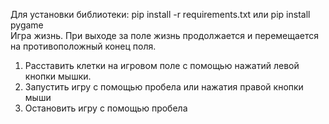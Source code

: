 <p>Для установки библиотеки: pip install -r requirements.txt или pip install pygame<br>
Игра жизнь. При выходе за поле жизнь продолжается и перемещается на противоположный конец поля.</p>
<ol>
    <li>Расставить клетки на игровом поле с помощью нажатий левой кнопки мышки.</li>
    <li>Запустить игру с помощью пробела или нажатия правой кнопки мыши</li>
    <li>Остановить игру с помощью пробела</li>
</ol>
